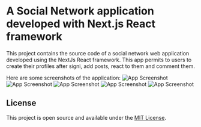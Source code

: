 # A Social Network application developed with Next.js React framework

This project contains the source code of a social network web application developed using the NextJs React framework.
This app permits to users to create their profiles after signi, add posts, react to them and comment them.

Here are some screenshots of the application:
![App Screenshot](https://i.postimg.cc/02zjPmmz/Screenshot-1.png)
![App Screenshot](https://i.postimg.cc/fbDMt03j/1658328824247.jpg)
![App Screenshot]()
![App Screenshot]()
![App Screenshot]()

## License

This project is open source and available under the [MIT License](LICENSE).
